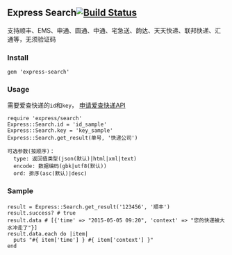 ## Express Search[![Build Status](https://secure.travis-ci.org/chilwar/china-express.png)](http://travis-ci.org/chilwar/china-express)

支持顺丰、EMS、申通、圆通、中通、宅急送、韵达、天天快递、联邦快递、汇通等，无须验证码

### Install

    gem 'express-search'

### Usage

需要爱查快递的`id`和`key`， [申请爱查快递API](http://www.ickd.cn/api/reg.html)

    require 'express/search'
    Express::Search.id = 'id_sample'
    Express::Search.key = 'key_sample'
    Express::Search.get_result(单号, '快递公司')
    
    可选参数(按顺序)：
      type: 返回值类型(json(默认)|html|xml|text)
      encode: 数据编码(gbk|utf8(默认))
      ord: 排序(asc(默认)|desc)

### Sample

    result = Express::Search.get_result('123456', '顺丰')
    result.success? # true
    result.data # [{'time' => "2015-05-05 09:20", 'context' => "您的快递被大水冲走了"}]
    result.data.each do |item|
      puts "#{ item['time'] } #{ item['context'] }"
    end
